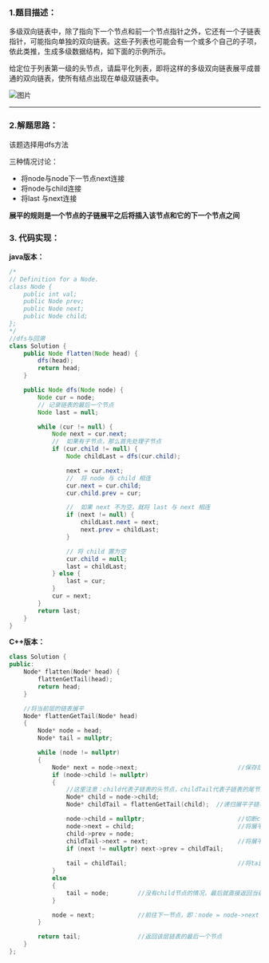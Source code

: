 ### 1.题目描述：

多级双向链表中，除了指向下一个节点和前一个节点指针之外，它还有一个子链表指针，可能指向单独的双向链表。这些子列表也可能会有一个或多个自己的子项，依此类推，生成多级数据结构，如下面的示例所示。

给定位于列表第一级的头节点，请扁平化列表，即将这样的多级双向链表展平成普通的双向链表，使所有结点出现在单级双链表中。

![图片](https://user-images.githubusercontent.com/42907149/141486608-29a0a9c4-48bf-40da-94e5-6143ebcc4e9b.png)


------------

### 2.解题思路：

该题选择用dfs方法

三种情况讨论：
- 将node与node下一节点next连接
- 将node与child连接
- 将last 与next连接

**展平的规则是一个节点的子链展平之后将插入该节点和它的下一个节点之间**

### 3. 代码实现：

**java版本：**

```JAVA
/*
// Definition for a Node.
class Node {
    public int val;
    public Node prev;
    public Node next;
    public Node child;
};
*/
//dfs与回溯
class Solution {
    public Node flatten(Node head) {
        dfs(head);
        return head;
    }

    public Node dfs(Node node) {
        Node cur = node;
        // 记录链表的最后一个节点
        Node last = null;

        while (cur != null) {
            Node next = cur.next;
            //  如果有子节点，那么首先处理子节点
            if (cur.child != null) {
                Node childLast = dfs(cur.child);

                next = cur.next;
                //  将 node 与 child 相连
                cur.next = cur.child;
                cur.child.prev = cur;

                //  如果 next 不为空，就将 last 与 next 相连
                if (next != null) {
                    childLast.next = next;
                    next.prev = childLast;
                }

                // 将 child 置为空
                cur.child = null;
                last = childLast;
            } else {
                last = cur;
            }
            cur = next;
        }
        return last;
    }
}


```
**C++版本：**

```C++
class Solution {
public:
    Node* flatten(Node* head) {
        flattenGetTail(head);
        return head;
    }

    //将当前层的链表展平
    Node* flattenGetTail(Node* head)
    {
        Node* node = head;
        Node* tail = nullptr;

        while (node != nullptr)
        {
            Node* next = node->next;                            //保存后一节点
            if (node->child != nullptr)
            {
                //这里注意：child代表子链表的头节点，childTail代表子链表的尾节点
                Node* child = node->child;
                Node* childTail = flattenGetTail(child);  //递归展平子链表，并返回子的尾节点

                node->child = nullptr;                          //切断child节点，只有切断了才变成双链表
                node->next = child;                             //将展平的子链表头结点插入到node之后
                child->prev = node;
                childTail->next = next;                         //将展平的子链表尾节点插入到next之前
                if (next != nullptr) next->prev = childTail;
                
                tail = childTail;                               //将tail指向尾节点
            }
            else
            {
                tail = node;        //没有child节点的情况，最后就直接返回当前节点
            }

            node = next;            //前往下一节点，即：node = node->next
        }

        return tail;                //返回该层链表的最后一个节点
    }
};



```
